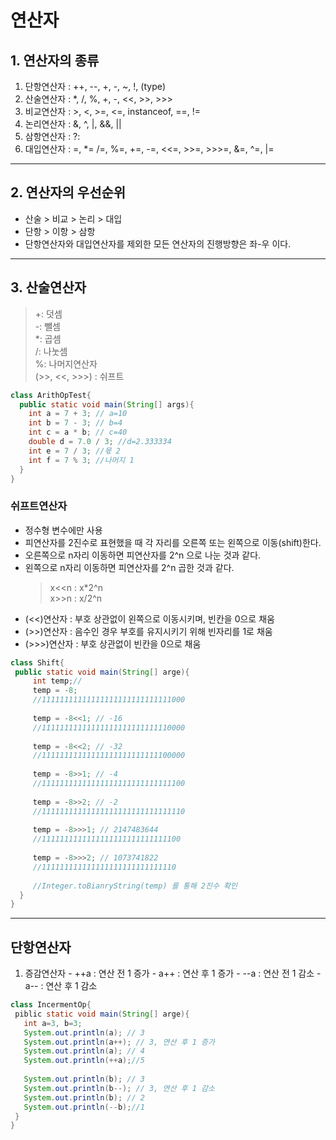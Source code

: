 # 연산자
## 1. 연산자의 종류
  1. 단항연산자 : ++, --, +, -, ~, !, (type)
  2. 산술연산자 : *, /, %, +, -, <<, >>, >>>
  3. 비교연산자 : >, <, >=, <=, instanceof, ==, !=
  4. 논리연산자 : &, ^, |, &&, ||
  5. 삼항연산자 : ?:
  6. 대입연산자 : =, *= /=, %=, +=, -=, <<=, >>=, >>>=, &=, ^=, |=
  
  ***
  
## 2. 연산자의 우선순위
  - 산술 > 비교 > 논리 > 대입
  - 단항 > 이항 > 삼항
  - 단항연산자와 대입연산자를 제외한 모든 연산자의 진행방향은 좌-우 이다.
  
***

## 3. 산술연산자
  > +: 덧셈   
  > -: 뺄셈   
  > *: 곱셈   
  > /: 나눗셈   
  > %: 나머지연산자   
  > (>>, <<, >>>) : 쉬프트 

```java
class ArithOpTest{
  public static void main(String[] args){
    int a = 7 + 3; // a=10
    int b = 7 - 3; // b=4
    int c = a * b; // c=40
    double d = 7.0 / 3; //d=2.333334
    int e = 7 / 3; //몫 2
    int f = 7 % 3; //나머지 1
  }
}
```

### 쉬프트연산자
  - 정수형 변수에만 사용   
  - 피연산자를 2진수로 표현했을 때 각 자리를 오른쪽 또는 왼쪽으로 이동(shift)한다.
  - 오른쪽으로 n자리 이동하면 피연산자를 2^n 으로 나눈 것과 같다.
  - 왼쪽으로 n자리 이동하면 피연산자를 2^n 곱한 것과 같다.
    > x<<n : x*2^n   
    > x>>n : x/2^n
  - (<<)연산자 : 부호 상관없이 왼쪽으로 이동시키며, 빈칸을 0으로 채움
  - (>>)연산자 : 음수인 경우 부호를 유지시키기 위해 빈자리를 1로 채움
  - (>>>)연산자 : 부호 상관없이 빈칸을 0으로 채움
 ```java
 class Shift{
  public static void main(String[] arge){
      int temp;//
      temp = -8;
      //11111111111111111111111111111000
      
      temp = -8<<1; // -16
      //11111111111111111111111111110000
      
      temp = -8<<2; // -32
      //11111111111111111111111111100000
      
      temp = -8>>1; // -4
      //11111111111111111111111111111100
      
      temp = -8>>2; // -2
      //11111111111111111111111111111110
      
      temp = -8>>>1; // 2147483644
      //1111111111111111111111111111100
      
      temp = -8>>>2; // 1073741822
      //111111111111111111111111111110
      
      //Integer.toBianryString(temp) 를 통해 2진수 확인
   }
}
```

***

## 단항연산자
  1. 증감연산자
    - ++a : 연산 전 1 증가
    - a++ : 연산 후 1 증가
    - --a : 연산 전 1 감소
    - a-- : 연산 후 1 감소
 
 ```java
 class IncermentOp{
  piblic static void main(String[] arge){
    int a=3, b=3;
    System.out.println(a); // 3
    System.out.println(a++); // 3, 연산 후 1 증가
    System.out.println(a); // 4
    System.out.println(++a);//5
    
    System.out.println(b); // 3
    System.out.println(b--); // 3, 연산 후 1 감소
    System.out.println(b); // 2
    System.out.println(--b);//1
  }
}
```
